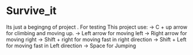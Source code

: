 # Survive_it
Its just a begingng of project .
For testing This project use:
-> C + up arrow for climbing and moving up.
-> Left arrow for moving left
-> Right arrow for moving right
-> Shift + right for moving fast in right direction
-> Shift + Left for moving fast in Left direction
-> Space for Jumping
